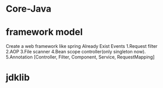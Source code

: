# Core-Java

# framework model
Create a web framework like spring 
Already Exist Events
1.Request filter
2.AOP 
3.File scanner
4.Bean scope controller(only singleton now).
5.Annotation [Controller, Filter, Component, Service, RequestMapping]

# jdklib
